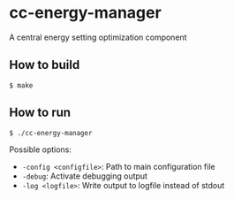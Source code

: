 # cc-energy-manager
A central energy setting optimization component

## How to build
`$ make`

## How to run
`$ ./cc-energy-manager`

Possible options:
- `-config <configfile>`: Path to main configuration file
- `-debug`: Activate debugging output
- `-log <logfile>`: Write output to logfile instead of stdout


